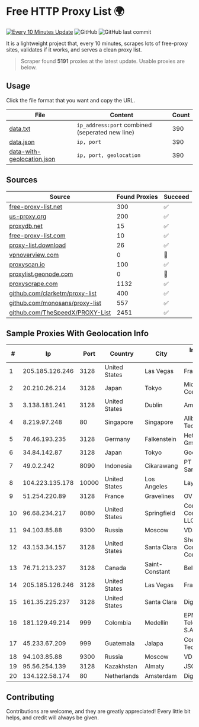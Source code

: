 
# Free HTTP Proxy List 🌍

[![Every 10 Minutes Update](https://github.com/mertguvencli/http-proxy-list/actions/workflows/main.yml/badge.svg?branch=main)](https://github.com/mertguvencli/http-proxy-list/actions/workflows/main.yml)
![GitHub](https://img.shields.io/github/license/mertguvencli/http-proxy-list)
![GitHub last commit](https://img.shields.io/github/last-commit/mertguvencli/http-proxy-list)

It is a lightweight project that, every 10 minutes, scrapes lots of free-proxy sites, validates if it works, and serves a clean proxy list.


> Scraper found **5191** proxies at the latest update. Usable proxies are below.

## Usage

Click the file format that you want and copy the URL.


|File|Content|Count|
|----|-------|-----|
|[data.txt](https://raw.githubusercontent.com/mertguvencli/http-proxy-list/main/proxy-list/data.txt)|`ip_address:port` combined (seperated new line)|390|
|[data.json](https://raw.githubusercontent.com/mertguvencli/http-proxy-list/main/proxy-list/data.json)|`ip, port`|390|
|[data-with-geolocation.json](https://raw.githubusercontent.com/mertguvencli/http-proxy-list/main/proxy-list/data-with-geolocation.json)|`ip, port, geolocation`|390|

## Sources

|Source|Found Proxies|Succeed|
|------|-------------|-------|
|[free-proxy-list.net](https://free-proxy-list.net)|300|✅|
|[us-proxy.org](https://www.us-proxy.org)|200|✅|
|[proxydb.net](http://proxydb.net)|15|✅|
|[free-proxy-list.com](https://free-proxy-list.com/?page=&port=&type%5B%5D=http&type%5B%5D=https&up_time=0&search=Search)|10|✅|
|[proxy-list.download](https://www.proxy-list.download/HTTP)|26|✅|
|[vpnoverview.com](https://vpnoverview.com/privacy/anonymous-browsing/free-proxy-servers)|0|🚫|
|[proxyscan.io](https://www.proxyscan.io)|100|✅|
|[proxylist.geonode.com](https://proxylist.geonode.com/api/proxy-list?limit=300&page=1&sort_by=lastChecked&sort_type=desc&protocols=http,https)|0|🚫|
|[proxyscrape.com](https://api.proxyscrape.com/v2/?request=displayproxies&protocol=http&timeout=10000&country=all&ssl=all&anonymity=all)|1132|✅|
|[github.com/clarketm/proxy-list](https://raw.githubusercontent.com/clarketm/proxy-list/master/proxy-list-raw.txt)|400|✅|
|[github.com/monosans/proxy-list](https://raw.githubusercontent.com/monosans/proxy-list/main/proxies/http.txt)|557|✅|
|[github.com/TheSpeedX/PROXY-List](https://raw.githubusercontent.com/TheSpeedX/PROXY-List/master/http.txt)|2451|✅|


## Sample Proxies With Geolocation Info

|#|Ip|Port|Country|City|Internet Service Provider|
|-|--|----|-------|----|-------------------------|
|1|205.185.126.246|3128|United States|Las Vegas|FranTech Solutions|
|2|20.210.26.214|3128|Japan|Tokyo|Microsoft Corporation|
|3|3.138.181.241|3128|United States|Dublin|Amazon.com, Inc.|
|4|8.219.97.248|80|Singapore|Singapore|Alibaba (US) Technology Co., Ltd.|
|5|78.46.193.235|3128|Germany|Falkenstein|Hetzner Online GmbH|
|6|34.84.142.87|3128|Japan|Tokyo|Google LLC|
|7|49.0.2.242|8090|Indonesia|Cikarawang|PT Usaha Adi Sanggoro|
|8|104.223.135.178|10000|United States|Los Angeles|LayerHost|
|9|51.254.220.89|3128|France|Gravelines|OVH SAS|
|10|96.68.234.217|8080|United States|Springfield|Comcast Cable Communications, LLC|
|11|94.103.85.88|9300|Russia|Moscow|VDSINA|
|12|43.153.34.157|3128|United States|Santa Clara|Shenzhen Tencent Computer Systems Company Limited|
|13|76.71.213.237|3128|Canada|Saint-Constant|Bell Canada|
|14|205.185.126.246|3128|United States|Las Vegas|FranTech Solutions|
|15|161.35.225.237|3128|United States|Santa Clara|DigitalOcean, LLC|
|16|181.129.49.214|999|Colombia|Medellín|EPM Telecomunicaciones S.A. E.S.P.|
|17|45.233.67.209|999|Guatemala|Jalapa|Conectividad Y Tecnologia S.A|
|18|94.103.85.88|9300|Russia|Moscow|VDSINA|
|19|95.56.254.139|3128|Kazakhstan|Almaty|JSC Kazakhtelecom|
|20|134.122.58.174|80|Netherlands|Amsterdam|DigitalOcean, LLC|



## Contributing

Contributions are welcome, and they are greatly appreciated! Every
little bit helps, and credit will always be given.

